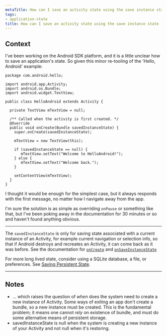 ```yaml
---
metaTitle: How can I save an activity state using the save instance state
tags:
- application-state
title: How can I save an activity state using the save instance state
---
```


## Context

I've been working on the Android SDK platform, and it is a little unclear how to save an application's state. So given this minor re-tooling of the 'Hello, Android' example:



```
package com.android.hello;

import android.app.Activity;
import android.os.Bundle;
import android.widget.TextView;

public class HelloAndroid extends Activity {

  private TextView mTextView = null;

  /** Called when the activity is first created. */
  @Override
  public void onCreate(Bundle savedInstanceState) {
    super.onCreate(savedInstanceState);

    mTextView = new TextView(this);

    if (savedInstanceState == null) {
       mTextView.setText("Welcome to HelloAndroid!");
    } else {
       mTextView.setText("Welcome back.");
    }

    setContentView(mTextView);
  }
}

```

I thought it would be enough for the simplest case, but it always responds with the first message, no matter how I navigate away from the app.


I'm sure the solution is as simple as overriding `onPause` or something like that, but I've been poking away in the documentation for 30 minutes or so and haven't found anything obvious.



---

The `savedInstanceState` is only for saving state associated with a current instance of an Activity, for example current navigation or selection info, so that if Android destroys and recreates an Activity, it can come back as it was before. See the documentation for [`onCreate`](http://developer.android.com/reference/android/app/Activity.html#onCreate(android.os.Bundle)) and [`onSaveInstanceState`](http://developer.android.com/reference/android/app/Activity.html#onSaveInstanceState(android.os.Bundle))


For more long lived state, consider using a SQLite database, a file, or preferences. See [Saving Persistent State](http://developer.android.com/reference/android/app/Activity.html#SavingPersistentState).



---

## Notes

- ... which raises the question of *when* does the system need to create a new instance of Activity. Some ways of exiting an app don't create a bundle, so a new instance must be created. This is the fundamental problem; it means one cannot *rely* on existence of bundle, and must do some alternative means of persistent storage.
- savedInstanceState is null when the system is creating a new instance of your Activity and not null when it's restoring.
